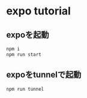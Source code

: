 # expo tutorial

## expoを起動
```bash
npm i
npm run start
```

## expoをtunnelで起動
```bash
npm run tunnel
```